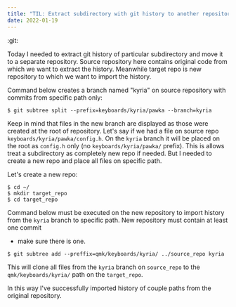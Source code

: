 ```yaml
---
title: "TIL: Extract subdirectory with git history to another repository"
date: 2022-01-19
---
```


:git:

Today I needed to extract git history of particular subdirectory and move it to
a separate repository. Source repository here contains original code from which
we want to extract the history. Meanwhile target repo is new repository to which
we want to import the history.

Command below creates a branch named "kyria" on source repository with commits
from specific path only:

```
$ git subtree split --prefix=keyboards/kyria/pawka --branch=kyria
```

Keep in mind that files in the new branch are displayed as those were created at
the root of repository. Let's say if we had a file on source repo
`keyboards/kyria/pawka/config.h`. On the `kyria` branch it will be placed on the
root as `config.h` only (no `keyboards/kyria/pawka/` prefix). This is allows
treat a subdirectory as completely new repo if needed. But I needed to create a
new repo and place all files on specific path.

Let's create a new repo:
```
$ cd ~/
$ mkdir target_repo
$ cd target_repo
```


Command below must be executed on the new repository to import history from the
`kyria` branch to specific path. New repository must contain at least one commit
- make sure there is one.

```
$ git subtree add --preffix=qmk/keyboards/kyria/ ../source_repo kyria
```

This will clone all files from the `kyria` branch on `source_repo` to the
`qmk/keyboards/kyria/` path on the `target_repo`.

In this way I've successfully imported history of couple paths from the original
repository.
